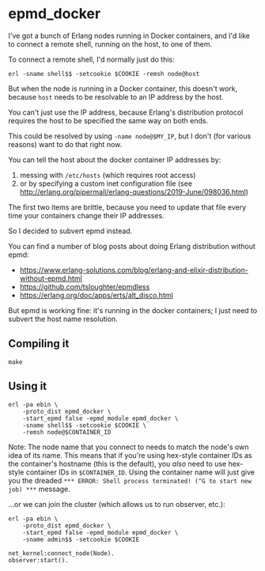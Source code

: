 # epmd_docker

I've got a bunch of Erlang nodes running in Docker containers, and I'd
like to connect a remote shell, running on the host, to one of them.

To connect a remote shell, I'd normally just do this:

    erl -sname shell$$ -setcookie $COOKIE -remsh node@host

But when the node is running in a Docker container, this doesn't work, because
`host` needs to be resolvable to an IP address by the host.

You can't just use the IP address, because Erlang's distribution protocol
requires the host to be specified the same way on both ends.

This could be resolved by using `-name node@$MY_IP`, but I don't (for various reasons)
want to do that right now.

You can tell the host about the docker container IP addresses by:

1. messing with `/etc/hosts` (which requires root access)
2. or by specifying a custom inet configuration file (see http://erlang.org/pipermail/erlang-questions/2019-June/098036.html)

The first two items are brittle, because you need to update that file every time
your containers change their IP addresses.

So I decided to subvert epmd instead.

You can find a number of blog posts about doing Erlang distribution without epmd:

- https://www.erlang-solutions.com/blog/erlang-and-elixir-distribution-without-epmd.html
- https://github.com/tsloughter/epmdless
- https://erlang.org/doc/apps/erts/alt_disco.html

But epmd is working fine: it's running in the docker containers; I just need to subvert
the host name resolution.

## Compiling it

    make

## Using it

```
erl -pa ebin \
    -proto_dist epmd_docker \
    -start_epmd false -epmd_module epmd_docker \
    -sname shell$$ -setcookie $COOKIE \
    -remsh node@$CONTAINER_ID
```

Note: The node name that you connect to needs to match the node's own idea of its
name. This means that if you're using hex-style container IDs as the container's
hostname (this is the default), you _also_ need to use hex-style container IDs in
`$CONTAINER_ID`. Using the container name will just give you the dreaded
`*** ERROR: Shell process terminated! (^G to start new job) ***` message.

...or we can join the cluster (which allows us to run observer, etc.):

```
erl -pa ebin \
    -proto_dist epmd_docker \
    -start_epmd false -epmd_module epmd_docker \
    -sname admin$$ -setcookie $COOKIE
```

```
net_kernel:connect_node(Node).
observer:start().
```
